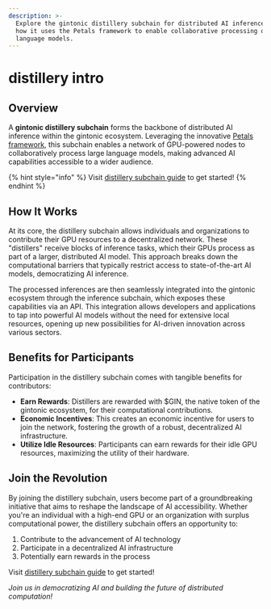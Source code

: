 ```yaml
---
description: >-
  Explore the gintonic distillery subchain for distributed AI inference. Learn
  how it uses the Petals framework to enable collaborative processing of large
  language models.
---
```


# distillery intro

## Overview

A **gintonic distillery subchain** forms the backbone of distributed AI inference within the gintonic ecosystem. Leveraging the innovative [Petals framework](https://arxiv.org/abs/2209.01188), this subchain enables a network of GPU-powered nodes to collaboratively process large language models, making advanced AI capabilities accessible to a wider audience.



{% hint style="info" %}
Visit [distillery subchain guide](../distillery-subchain-guide/) to get started!
{% endhint %}

## How It Works

At its core, the distillery subchain allows individuals and organizations to contribute their GPU resources to a decentralized network. These "distillers" receive blocks of inference tasks, which their GPUs process as part of a larger, distributed AI model. This approach breaks down the computational barriers that typically restrict access to state-of-the-art AI models, democratizing AI inference.

The processed inferences are then seamlessly integrated into the gintonic ecosystem through the inference subchain, which exposes these capabilities via an API. This integration allows developers and applications to tap into powerful AI models without the need for extensive local resources, opening up new possibilities for AI-driven innovation across various sectors.

## Benefits for Participants

Participation in the distillery subchain comes with tangible benefits for contributors:

* **Earn Rewards**: Distillers are rewarded with $GIN, the native token of the gintonic ecosystem, for their computational contributions.
* **Economic Incentives**: This creates an economic incentive for users to join the network, fostering the growth of a robust, decentralized AI infrastructure.
* **Utilize Idle Resources**: Participants can earn rewards for their idle GPU resources, maximizing the utility of their hardware.

## Join the Revolution

By joining the distillery subchain, users become part of a groundbreaking initiative that aims to reshape the landscape of AI accessibility. Whether you're an individual with a high-end GPU or an organization with surplus computational power, the distillery subchain offers an opportunity to:

1. Contribute to the advancement of AI technology
2. Participate in a decentralized AI infrastructure
3. Potentially earn rewards in the process

Visit [distillery subchain guide](../distillery-subchain-guide/) to get started!

_Join us in democratizing AI and building the future of distributed computation!_

